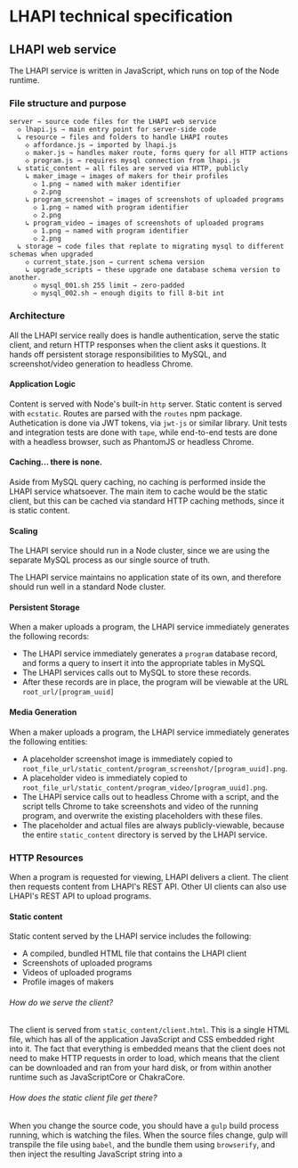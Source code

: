 # LHAPI technical specification







## LHAPI web service

The LHAPI service is written in JavaScript, which runs on top of the Node runtime.



### File structure and purpose

    server ⇾ source code files for the LHAPI web service
      ◇ lhapi.js ⇾ main entry point for server-side code
      ↳ resource ⇾ files and folders to handle LHAPI routes
        ◇ affordance.js ⇾ imported by lhapi.js
        ◇ maker.js ⇾ handles maker route, forms query for all HTTP actions
        ◇ program.js ⇾ requires mysql connection from lhapi.js
      ↳ static_content ⇾ all files are served via HTTP, publicly
        ↳ maker_image ⇾ images of makers for their profiles
          ◇ 1.png ⇾ named with maker identifier
          ◇ 2.png
        ↳ program_screenshot ⇾ images of screenshots of uploaded programs
          ◇ 1.png ⇾ named with program identifier
          ◇ 2.png
        ↳ program_video ⇾ images of screenshots of uploaded programs
          ◇ 1.png ⇾ named with program identifier
          ◇ 2.png
      ↳ storage ⇾ code files that replate to migrating mysql to different schemas when upgraded
        ◇ current_state.json ⇾ current schema version
        ↳ upgrade_scripts ⇾ these upgrade one database schema version to another.
          ◇ mysql_001.sh 255 limit ⇾ zero-padded
          ◇ mysql_002.sh ⇾ enough digits to fill 8-bit int
        


### Architecture

All the LHAPI service really does is handle authentication, serve the static client, and return HTTP responses when the client asks it questions.  It hands off persistent storage responsibilities to MySQL, and screenshot/video generation to headless Chrome.

#### Application Logic
Content is served with Node's built-in `http` server.  Static content is served with `ecstatic`.  Routes are parsed with the `routes` npm package.  Authetication is done via JWT tokens, via `jwt-js` or similar library.  Unit tests and integration tests are done with `tape`, while end-to-end tests are done with a headless browser, such as PhantomJS or headless Chrome.

#### Caching... there is none.
Aside from MySQL query caching, no caching is performed inside the LHAPI service whatsoever.  The main item to cache would be the static client, but this can be cached via standard HTTP caching methods, since it is static content.

#### Scaling
The LHAPI service should run in a Node cluster, since we are using the separate MySQL process as our single source of truth.

The LHAPI service maintains no application state of its own, and therefore should run well in a standard Node cluster.

#### Persistent Storage
When a maker uploads a program, the LHAPI service immediately generates the following records:
* The LHAPI service immediately generates a `program` database record, and forms a query to insert it into the appropriate tables in MySQL
* The LHAPI services calls out to MySQL to store these records.
* After these records are in place, the program will be viewable at the URL `root_url/[program_uuid]`

#### Media Generation
When a maker uploads a program, the LHAPI service immediately generates the following entities:
* A placeholder screenshot image is immediately copied to `root_file_url/static_content/program_screenshot/[program_uuid].png`.
* A placeholder video is immediately copied to `root_file_url/static_content/program_video/[program_uuid].png`.
* The LHAPI service calls out to headless Chrome with a script, and the script tells Chrome to take screenshots and video of the running program, and overwrite the existing placeholders with these files.
* The placeholder and actual files are always publicly-viewable, because the entire `static_content` directory is served by the LHAPI service.



### HTTP Resources

When a program is requested for viewing, LHAPI delivers a client.  The client then requests content from LHAPI's REST API.  Other UI clients can also use LHAPI's REST API to upload programs.

#### Static content

Static content served by the LHAPI service includes the following:

* A compiled, bundled HTML file that contains the LHAPI client
* Screenshots of uploaded programs
* Videos of uploaded programs
* Profile images of makers

###### How do we serve the client?
The client is served from `static_content/client.html`.  This is a single HTML file, which has all of the application JavaScript and CSS embedded right into it.  The fact that everything is embedded means that the client does not need to make HTTP requests in order to load, which means that the client can be downloaded and ran from your hard disk, or from within another runtime such as JavaScriptCore or ChakraCore.

###### How does the static client file get there?
When you change the source code, you should have a `gulp` build process running, which is watching the files.  When the source files change, gulp will transpile the file using `babel`, and the bundle them using `browserify`, and then inject the resulting JavaScript string into a <script> tag in the client HTML.

###### How do we serve videos and screenshots?
As part of LHAPI's mission, it will automatically generate screenshots and videos of every program that a maker uploads.  It places screenshots in `static_content/program_screenshot` and videos in `static_content/program_video`.  These screenshots and videos are displayed in the LHAPI client, and also in social media tiles.

#### Dynamic content

* `/maker/[maker_id]`, to CRUD maker records: a composition of a couple database tables.
* `/affordance/[something]`, to CRUD valid JWT tokens: potentially could be zero database interaction needed with JWT.
* `/program/[program_id]`, to CRUD program records: a composition of **many** database tables
* `/[program_id]`, aliases to `/program/[program_id]`, so that programs are viewable straight from the root URL



### Database Schema

#### `maker`
| id | subtype_ref | name | bio | date_born | email | signature |
The JWT token stored on the client is a subset of these columns/properties.
The Maker entity inside the LHAPI client/server source code is a superset of these columns/properties.

#### `program`
| id | subtype_ref | maker_ref | date_born | title | summary | schema_ref | schema_data | stack_data | signature_data |

#### `progam_subtype_1` (heightmap schema)
| length_x | length_y | camera_position | camera_offset | light_position | light_offset | light_color | light_intensity |







## LHAPI business logic and shared code.

LHAPI entities use a class/protocol system provided by TypeScript--this provides static type checking, and code that is more self-documenting than the alternative entity/ability architecture.  The disadvantage is that static class/protocol systems are more verbose than dynamic object compositions (which the alternative "entity/ability system" is one of).

### Classes and protocols: client

### Classes and protocols: server

### Classes and protocols: shared

### Serialization

Done via Protobuf objects, which are constructed using factory functions that are auto-generated by `protoc`, which is ran against the protobuf descriptor files in the `lhvm-spec` repo (doesn't exist yet).

#### descriptors

### Data to back-end record process

### Data to front-end entity process









## LHAPI client
To be completed.

### Architecture


#### Route handling

For the LHAPI client, we have the concept of front-end routes, that a human would navigate to, and a back-end route, were the client can interact with REST resouces via HTTP requests.

###### front-end routes

Shows the 
`my.domain.tld/2342413253253452435`
`my.domain.tld/2342413253253452435?maker=true`

###### back-end routes

`my.domain.tld/stack/` -> REST resource for stack entities
`my.domain.tld/maker/` -> REST resource for maker entities
`my.domain.tld/affordance/` -> REST resource for JWT


###### What is the purpose of URL routes in relation to the LHAPI single-page client?
Even though the client is rendered and navigated entirely within a single HTML page, we want to provide routes, so that existing browser bookmark functionality can be used to fill state within the app once it loads.  We can use a `#` in the URL to "fake" a URL page change, when in reality, it is just a mechanism used to fill state in the application, on the existing page.


#### UI Rendering

The LHAPI UI consists entirely of the stack viewing client: there are **no** separate pages for user profiles, statistics, etc.  Everything is contained in the one page, with different sidebars, dialogs, and modals accomodating everything that is not primary content.

For the most part, the React components that comprise the LHAPI client are stateless functions.  The main exception to this are:
* Forms: these have to contain their own temporary state, to validate, before they allow the user to submit.
* WebGL visualizer: the visualizer needs a DOM reference to the canvas element, in order to start and stop the running animation, and therefore it must be stateful.

#### Main UI components

* The stack visualizer
* The maker profile
* The stack action panel (fork, edit, delete)
* The stack outline editor: right now, limited to simple, global transforms, such as slowing down time

#### State management

State is managed in Redux, even though there is no reason to pull in this library--I'm interested to see how this plays out with TypeScript.  Checking the Redux action creators and reducers will be difficult with TypeScript, but I believe the solution lies in TypeScript's **descriminated union types**.

###### Reference
[https://spin.atomicobject.com/2017/07/24/redux-action-pattern-typescript/]


#### Build stack

TypeScript -> Browserify orchestrated within a gulp build pipeline.  Notice that Babel is missing from the pipeline: we don't need it for anything, because TypeScript is a huge, monolithic compiler.





## The LHAPI build process

As part of introducing TypeScript, we have a problem: the client code targets browser ES6, the server code targets Node (most of ES6) in CommonJS format, and other code needs to be shared between the two runtimes.  In additions, we need to **debug** and **test** the code in both runtimes.

These problems are mitigated by the TypeScript compiler, module bundlers, sourcemaps, and other trickery, but it's good to remember that we are targeting two separate runtimes with a foreign language.

### How is our build process set up?

We have two separate build processes: a simple build process for the Node server-side code, and a complex process for the browser-bundled client-side code.

#### npm scripts are the orchestrator
npm commands start the build processes for the client and server.  The client build process is started by invoking gulp.  It's unclear right now how the server build process will be started: will this be tsc, gulp, nodemon, or ts-node?

#### server build process
The server code is compiled, by TypeScript, to target Node.  Sourcemaps are also output, to aid in debugging.

Somehow, while the build/dev environment is running, we need to re-start the server, every time the TypeScript is successfully compiled into JS.

#### client build process
The client code is compiled by TypeScript into ES5 modules, and then handed off to an ES5 bundler, such as WebPack or Browserify.  Sourcemaps are output, to aid debugging.  Since we are running the ES5 modules through a bundler, we need a build pipeline, handled by gulp.

#### build pipeline
gulp is used to copy static assets, start a web server to serve the client code, run the watchify/browserify transforms, etc.

We could also possibly use gulp to watch our server compilation output file, and re-start the server process when the file changes.

###### reference

[https://github.com/gilamran/fullstack-typescript]









# T  H  E     E  N  D